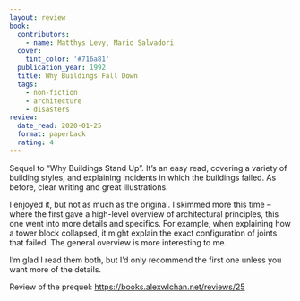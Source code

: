 ```yaml
---
layout: review
book:
  contributors:
    - name: Matthys Levy, Mario Salvadori
  cover:
    tint_color: '#716a81'
  publication_year: 1992
  title: Why Buildings Fall Down
  tags:
    - non-fiction
    - architecture
    - disasters
review:
  date_read: 2020-01-25
  format: paperback
  rating: 4
---
```


Sequel to “Why Buildings Stand Up”. It’s an easy read, covering a variety of building styles, and explaining incidents in which the buildings failed. As before, clear writing and great illustrations.

I enjoyed it, but not as much as the original. I skimmed more this time – where the first gave a high-level overview of architectural principles, this one went into more details and specifics. For example, when explaining how a tower block collapsed, it might explain the exact configuration of joints that failed. The general overview is more interesting to me.

I’m glad I read them both, but I’d only recommend the first one unless you want more of the details.

Review of the prequel: <https://books.alexwlchan.net/reviews/25>
